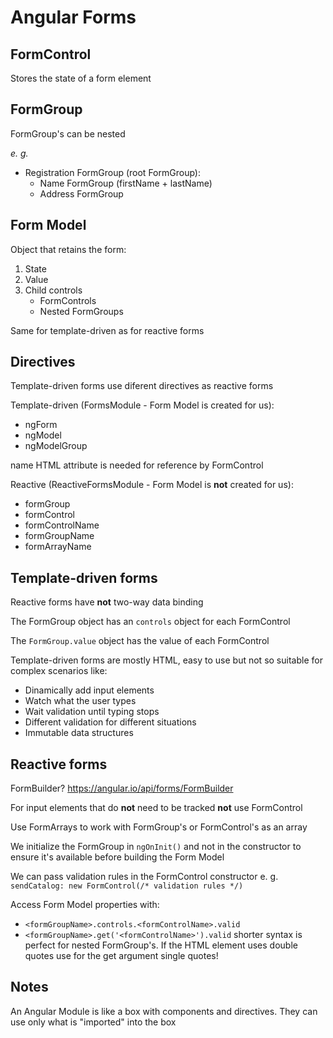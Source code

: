# Angular Forms

## FormControl
Stores the state of a form element

## FormGroup
FormGroup's can be nested

*e. g.*

- Registration FormGroup (root FormGroup):
    - Name FormGroup (firstName + lastName)
    - Address FormGroup

## Form Model
Object that retains the form: 
1. State
2. Value
3. Child controls
    - FormControls
    - Nested FormGroups

Same for template-driven as for reactive forms

## Directives
Template-driven forms use diferent directives as reactive forms

Template-driven (FormsModule - Form Model is created for us):
- ngForm
- ngModel
- ngModelGroup

name HTML attribute is needed for reference by FormControl

Reactive (ReactiveFormsModule - Form Model is **not** created for us):
- formGroup
- formControl
- formControlName
- formGroupName
- formArrayName

## Template-driven forms
Reactive forms have **not** two-way data binding

The FormGroup object has an `controls` object for each FormControl

The `FormGroup.value` object has the value of each FormControl

Template-driven forms are mostly HTML, easy to use but not so suitable for complex scenarios like:
- Dinamically add input elements
- Watch what the user types
- Wait validation until typing stops
- Different validation for different situations
- Immutable data structures

## Reactive forms
FormBuilder? https://angular.io/api/forms/FormBuilder

For input elements that do **not** need to be tracked **not** use FormControl

Use FormArrays to work with FormGroup's or FormControl's as an array

We initialize the FormGroup in `ngOnInit()` and not in the constructor to ensure it's available before building the Form Model

We can pass validation rules in the FormControl constructor e. g. `sendCatalog: new FormControl(/* validation rules */)`

Access Form Model properties with:
- `<formGroupName>.controls.<formControlName>.valid`
- `<formGroupName>.get('<formControlName>').valid` shorter syntax is perfect for nested FormGroup's. If the HTML element uses double quotes use for the get argument single quotes!

## Notes
An Angular Module is like a box with components and directives. They can use only what is "imported" into the box
